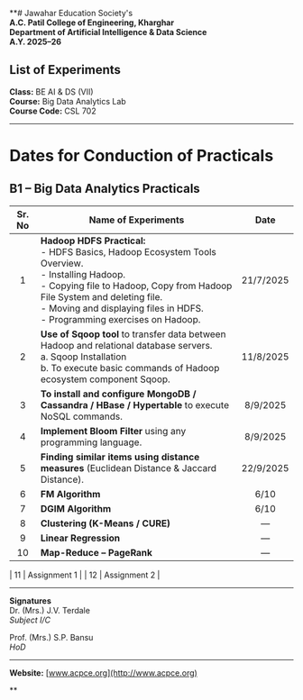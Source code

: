 **# Jawahar Education Society's  
**A.C. Patil College of Engineering, Kharghar**  
**Department of Artificial Intelligence & Data Science**  
**A.Y. 2025–26**

## List of Experiments

**Class:** BE AI & DS (VII)  
**Course:** Big Data Analytics Lab  
**Course Code:** CSL 702

---

# Dates for Conduction of Practicals

## B1 – Big Data Analytics Practicals

| Sr. No | Name of Experiments | Date |
|:------:|----------------------|:----:|
| 1 | **Hadoop HDFS Practical:**  <br> - HDFS Basics, Hadoop Ecosystem Tools Overview.  <br> - Installing Hadoop.  <br> - Copying file to Hadoop, Copy from Hadoop File System and deleting file.  <br> - Moving and displaying files in HDFS.  <br> - Programming exercises on Hadoop. | 21/7/2025 |
| 2 | **Use of Sqoop tool** to transfer data between Hadoop and relational database servers.  <br> a. Sqoop Installation  <br> b. To execute basic commands of Hadoop ecosystem component Sqoop. | 11/8/2025 |
| 3 | **To install and configure MongoDB / Cassandra / HBase / Hypertable** to execute NoSQL commands. | 8/9/2025 |
| 4 | **Implement Bloom Filter** using any programming language. | 8/9/2025 |
| 5 | **Finding similar items using distance measures** (Euclidean Distance & Jaccard Distance). | 22/9/2025 |
| 6 | **FM Algorithm** | 6/10 |
| 7 | **DGIM Algorithm** | 6/10 |
| 8 | **Clustering (K-Means / CURE)** | — |
| 9 | **Linear Regression** | — |
| 10 | **Map-Reduce – PageRank** | — |

| 11 | Assignment 1 |
| 12 | Assignment 2 |

---

**Signatures**  
Dr. (Mrs.) J.V. Terdale  
*Subject I/C*  

Prof. (Mrs.) S.P. Bansu  
*HoD*

---

**Website:** [www.acpce.org](http://www.acpce.org)

**
